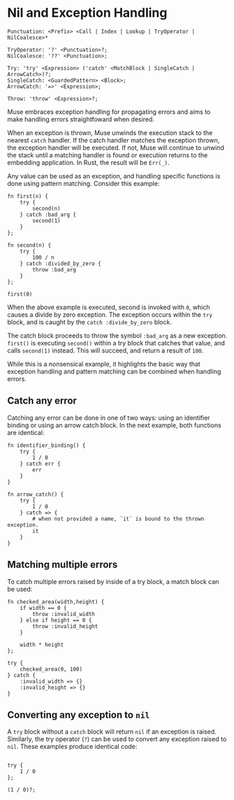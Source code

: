 # Nil and Exception Handling

```musebnf
Punctuation: <Prefix> <Call | Index | Lookup | TryOperator | NilCoalesce>*

TryOperator: '?' <Punctuation>?;
NilCoalesce: '??' <Punctuation>;

Try: 'try' <Expression> ('catch' <MatchBlock | SingleCatch | ArrowCatch>)?;
SingleCatch: <GuardedPattern> <Block>;
ArrowCatch: '=>' <Expression>;

Throw: 'throw' <Expression>?;
```

Muse embraces exception handling for propagating errors and aims to make
handling errors straightfoward when desired.

When an exception is thrown, Muse unwinds the execution stack to the nearest
`catch` handler. If the catch handler matches the exception thrown, the
exception handler will be executed. If not, Muse will continue to unwind the
stack until a matching handler is found or execution returns to the embedding
application. In Rust, the result will be `Err(_)`.

Any value can be used as an exception, and handling specific functions is done
using pattern matching. Consider this example:

```muselang
fn first(n) {
    try {
        second(n)
    } catch :bad_arg {
        second(1)
    }
};

fn second(n) {
    try {
        100 / n
    } catch :divided_by_zero {
        throw :bad_arg
    }
};

first(0)
```

When the above example is executed, second is invoked with `0`, which causes a
divide by zero exception. The exception occurs within the `try` block, and is
caught by the `catch :divide_by_zero` block.

The catch block proceeds to throw the symbol `:bad_arg` as a new exception.
`first()` is executing `second()` within a try block that catches that value,
and calls `second(1)` instead. This will succeed, and return a result of `100`.

While this is a nonsensical example, it highlights the basic way that exception
handling and pattern matching can be combined when handling errors.

## Catch any error

Catching any error can be done in one of two ways: using an identifier binding
or using an arrow catch block. In the next example, both functions are
identical:

```muselang
fn identifier_binding() {
    try {
        1 / 0
    } catch err {
        err
    }
}

fn arrow_catch() {
    try {
        1 / 0
    } catch => {
        # when not provided a name, `it` is bound to the thrown exception.
        it
    }
}
```

## Matching multiple errors

To catch multiple errors raised by inside of a try block, a match block can be
used:

```muselang
fn checked_area(width,height) {
    if width == 0 {
        throw :invalid_width
    } else if height == 0 {
        throw :invalid_height
    }

    width * height
};

try {
    checked_area(0, 100)
} catch {
    :invalid_width => {}
    :invalid_height => {}
}
```

## Converting any exception to `nil`

A `try` block without a `catch` block will return `nil` if an exception is
raised. Similarly, the try operator (`?`) can be used to convert any exception
raised to `nil`. These examples produce identical code:

```muselang

try {
    1 / 0
};

(1 / 0)?;
```
